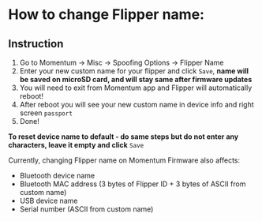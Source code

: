 # How to change Flipper name:

## Instruction
1. Go to Momentum -> Misc -> Spoofing Options -> Flipper Name
2. Enter your new custom name for your flipper and click `Save`, **name will be saved on microSD card, and will stay same after firmware updates**
3. You will need to exit from Momentum app and Flipper will automatically reboot!
4. After reboot you will see your new custom name in device info and right screen `passport`
5. Done!

**To reset device name to default - do same steps but do not enter any characters, leave it empty and click** `Save`

Currently, changing Flipper name on Momentum Firmware also affects:
- Bluetooth device name
- Bluetooth MAC address (3 bytes of Flipper ID + 3 bytes of ASCII from custom name)
- USB device name
- Serial number (ASCII from custom name)